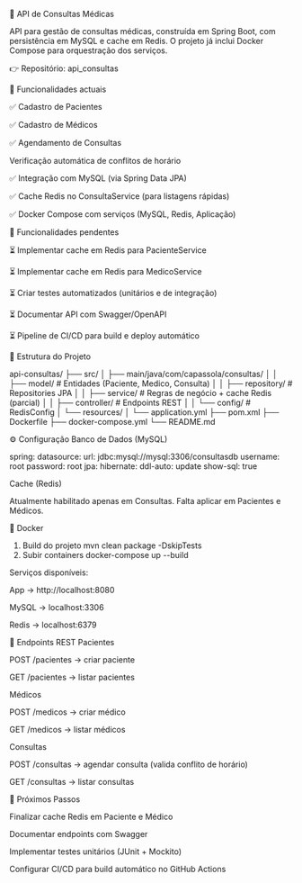 🏥 API de Consultas Médicas





API para gestão de consultas médicas, construída em Spring Boot, com persistência em MySQL e cache em Redis.
O projeto já inclui Docker Compose para orquestração dos serviços.

👉 Repositório: api_consultas


🚀 Funcionalidades actuais

✅ Cadastro de Pacientes

✅ Cadastro de Médicos

✅ Agendamento de Consultas

Verificação automática de conflitos de horário

✅ Integração com MySQL (via Spring Data JPA)

✅ Cache Redis no ConsultaService (para listagens rápidas)

✅ Docker Compose com serviços (MySQL, Redis, Aplicação)


🔄 Funcionalidades pendentes

⏳ Implementar cache em Redis para PacienteService

⏳ Implementar cache em Redis para MedicoService

⏳ Criar testes automatizados (unitários e de integração)

⏳ Documentar API com Swagger/OpenAPI

⏳ Pipeline de CI/CD para build e deploy automático

📂 Estrutura do Projeto

api-consultas/
├── src/
│   ├── main/java/com/capassola/consultas/
│   │   ├── model/         # Entidades (Paciente, Medico, Consulta)
│   │   ├── repository/    # Repositories JPA
│   │   ├── service/       # Regras de negócio + cache Redis (parcial)
│   │   ├── controller/    # Endpoints REST
│   │   └── config/        # RedisConfig
│   └── resources/
│       └── application.yml
├── pom.xml
├── Dockerfile
├── docker-compose.yml
└── README.md


⚙️ Configuração
Banco de Dados (MySQL)

spring:
datasource:
url: jdbc:mysql://mysql:3306/consultasdb
username: root
password: root
jpa:
hibernate:
ddl-auto: update
show-sql: true

Cache (Redis)

Atualmente habilitado apenas em Consultas.
Falta aplicar em Pacientes e Médicos.

🐳 Docker
1. Build do projeto
    mvn clean package -DskipTests
2. Subir containers
   docker-compose up --build

Serviços disponíveis:

App → http://localhost:8080

MySQL → localhost:3306

Redis → localhost:6379

📌 Endpoints REST
Pacientes

POST /pacientes → criar paciente

GET /pacientes → listar pacientes

Médicos

POST /medicos → criar médico

GET /medicos → listar médicos

Consultas

POST /consultas → agendar consulta (valida conflito de horário)

GET /consultas → listar consultas

🔮 Próximos Passos

Finalizar cache Redis em Paciente e Médico

Documentar endpoints com Swagger

Implementar testes unitários (JUnit + Mockito)

Configurar CI/CD para build automático no GitHub Actions
